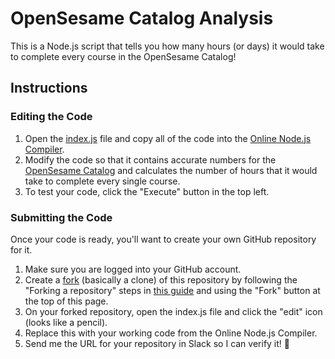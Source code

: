 # OpenSesame Catalog Analysis

This is a Node.js script that tells you how many hours (or days) it would take to complete every course in the OpenSesame Catalog!

## Instructions

### Editing the Code

1. Open the [index.js](index.js) file and copy all of the code into the [Online Node.js Compiler](https://www.tutorialspoint.com/execute_nodejs_online.php).
2. Modify the code so that it contains accurate numbers for the [OpenSesame Catalog](https://www.opensesame.com/online-training-courses/search) and calculates the number of hours that it would take to complete every single course.
3. To test your code, click the "Execute" button in the top left.

### Submitting the Code

Once your code is ready, you'll want to create your own GitHub repository for it.

1. Make sure you are logged into your GitHub account.
2. Create a [fork](https://docs.github.com/en/get-started/quickstart/fork-a-repo) (basically a clone) of this repository by following the "Forking a repository" steps in [this guide](https://docs.github.com/en/get-started/quickstart/fork-a-repo?tool=webui#forking-a-repository) and using the "Fork" button at the top of this page.
3. On your forked repository, open the index.js file and click the "edit" icon (looks like a pencil).
4. Replace this with your working code from the Online Node.js Compiler.
5. Send me the URL for your repository in Slack so I can verify it! :tada:
